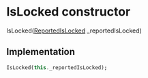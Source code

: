 


# IsLocked constructor







IsLocked([ReportedIsLocked](../../traits_trait/ReportedIsLocked-class.md) _reportedIsLocked)





## Implementation

```dart
IsLocked(this._reportedIsLocked);
```







